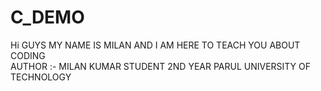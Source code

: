 # C_DEMO
Hi GUYS MY NAME IS MILAN AND I AM HERE TO TEACH YOU ABOUT CODING
</BR>
AUTHOR :- MILAN KUMAR
STUDENT 2ND YEAR 
PARUL UNIVERSITY OF TECHNOLOGY
